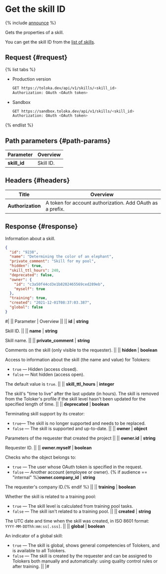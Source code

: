 # Get the skill ID

{% include [announce](../_includes/announce.md) %}

Gets the properties of a skill.

You can get the skill ID from the [list of skills](get-skill-list.md).

## Request {#request}

{% list tabs %}

- Production version

    ```bash
    GET https://toloka.dev/api/v1/skills/<skill_id>
    Authorization: OAuth <OAuth token>
    ```

- Sandbox

    ```bash
    GET https://sandbox.toloka.dev/api/v1/skills/<skill_id>
    Authorization: OAuth <OAuth token>
    ```

{% endlist %}

## Path parameters {#path-params}

Parameter | Overview
----- | -----
**skill_id** | Skill ID.

## Headers {#headers}

Title | Overview
----- | -----
**Authorization** | A token for account authorization. Add OAuth as a prefix.

## Response {#response}

Information about a skill.

```json
{
  "id": "9238",
  "name": "Determining the color of an elephant",
  "private_comment": "Skill for my pool",
  "hidden": true,
  "skill_ttl_hours": 240,
  "deprecated": false,
  "owner": {
    "id": "c3a50f44cd3e1b8202465569ced289eb",
    "myself": true
  },
  "training": true,
  "created": "2021-12-01T08:37:03.387",
  "global": false
}
```

#|
|| Parameter | Overview ||
|| **id** | **string**

Skill ID. ||
|| **name** | **string**

Skill name. ||
|| **private_comment** | **string**

Comments on the skill (only visible to the requester). ||
|| **hidden** | **boolean**

Access to information about the skill (the name and value) for Tolokers:

- `true` — Hidden (access closed).
- `false` — Not hidden (access open).

The default value is `true`. ||
|| **skill_ttl_hours** | **integer**

The skill's "time to live" after the last update (in hours). The skill is removed from the Toloker's profile if the skill level hasn't been updated for the specified length of time. ||
|| **deprecated** | **boolean**

Terminating skill support by its creator:

- `true`— The skill is no longer supported and needs to be replaced.
- `false` — The skill is supported and up-to-date. ||
|| **owner** | **object**

Parameters of the requester that created the project ||
|| **owner.id** | **string**

Requester ID. ||
|| **owner.myself** | **boolean**

Checks who the object belongs to:

- `true` — The user whose OAuth token is specified in the request.
- `false` — Another account (employee or owner).
{% if audience == "internal" %}**owner.company_id** | **string**

The requester's company ID.{% endif %} ||
|| **training** | **boolean**

Whether the skill is related to a training pool:

- `true` — The skill level is calculated from training pool tasks.
- `false` — The skill isn't related to a training pool. ||
|| **created** | **string**

The UTC date and time when the skill was created, in ISO 8601 format: `YYYY-MM-DDThh:mm:ss[.sss]`. ||
|| **global** | **boolean**

An indicator of a global skill:

- `true` — The skill is global, shows general competencies of Tolokers, and is available to all Tolokers.
- `false` — The skill is created by the requester and can be assigned to Tolokers both manually and automatically: using quality control rules or after training. ||
|#